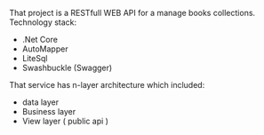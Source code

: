That project is a RESTfull WEB API for a manage books collections.
Technology stack: 
- .Net Core
- AutoMapper
- LiteSql
- Swashbuckle (Swagger)

That service has n-layer architecture which included:
- data layer
- Business layer
- View layer ( public api )

